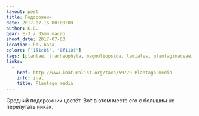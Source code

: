 ```yaml
---
layout: post
title: Подорожник
date: 2017-07-16 00:00:00
author: К.С.
gear: E-3 / 35mm macro
shoot_date: 2017-07-03
location: Ёль-база
colors: ['151c05', '0f1103']
tags: [plantae, tracheophyta, magnoliopsida, lamiales, plantaginaceae, plantago, plantago media]
links:
  -
    href: http://www.inaturalist.org/taxa/59779-Plantago-media
    info: inat
    title: Plantago media
---
```

Средний подорожник цветёт. Вот в этом месте его с большим не перепутать никак.
